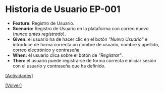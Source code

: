 # Historia de Usuario **EP-001**

- **Feature:** Registro de Usuario.
- **Scenario:** Registro de Usuario en la plataforma con correo nuevo (*nunca antes registrado*).
- **Given:** el usuario ha de hacer clic en el botón *"Nuevo Usuario"* e introduce de forma correcta un nombre de usuario, nombre y apellido, correo electrónico y contraseña.
- **When:** el usuario clica sobre el botón de *"Registrar"*.
- **Then:** el usuario puede registrarse de forma correcta e iniciar sesión con el usuario y contraseña que ha definido.

[\[Actividades\]](tasks/subtask-EP001.md)

[\[Volver\]](../README.md)